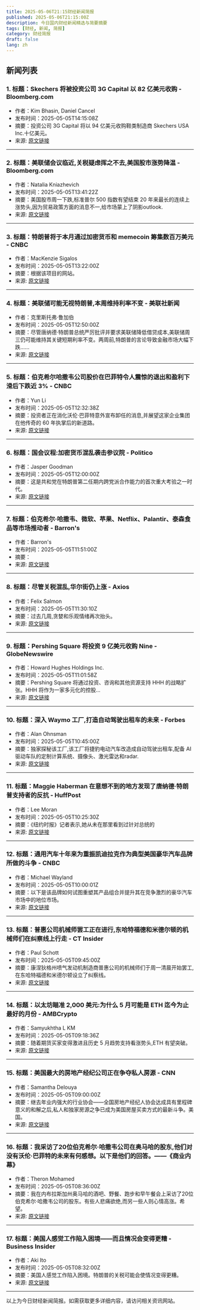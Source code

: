 ```yaml
---
title: 2025-05-06T21:15财经新闻简报
published: 2025-05-06T21:15:00Z
description: 今日国内财经新闻精选与简要摘要
tags: [财经, 新闻, 简报]
category: 财经简报
draft: false
lang: zh
---
```


## 新闻列表

### 1. 标题：Skechers 将被投资公司 3G Capital 以 82 亿美元收购 - Bloomberg.com
- 作者：Kim Bhasin, Daniel Cancel
- 发布时间：2025-05-05T14:15:08Z
- 摘要：投资公司 3G Capital 将以 94 亿美元收购鞋类制造商 Skechers USA Inc.十亿美元。
- 来源: [原文链接](https://www.bloomberg.com/news/articles/2025-05-05/3g-capital-to-buy-skechers-footwear-brand-for-63-a-share)

---

### 2. 标题：美联储会议临近,关税疑虑挥之不去,美国股市涨势降温 - Bloomberg.com
- 作者：Natalia Kniazhevich
- 发布时间：2025-05-05T13:41:22Z
- 摘要：美国股市周一下跌,标准普尔 500 指数有望结束 20 年来最长的连续上涨势头,因为贸易政策方面的消息不一,给市场蒙上了阴影outlook.
- 来源: [原文链接](https://www.bloomberg.com/news/articles/2025-05-05/us-stock-rally-cools-as-fed-meeting-nears-tariff-doubts-linger)

---

### 3. 标题：特朗普将于本月通过加密货币和 memecoin 筹集数百万美元 - CNBC
- 作者：MacKenzie Sigalos
- 发布时间：2025-05-05T13:22:00Z
- 摘要：根据该项目的网站。
- 来源: [原文链接](https://www.cnbc.com/2025/05/05/trump-crypto-memecoin.html)

---

### 4. 标题：美联储可能无视特朗普,本周维持利率不变 - 美联社新闻
- 作者：克里斯托弗·鲁加伯
- 发布时间：2025-05-05T12:50:00Z
- 摘要：尽管唐纳德·特朗普总统严厉批评并要求美联储降低借贷成本,美联储周三仍可能维持其关键短期利率不变。两周前,特朗普的言论导致金融市场大幅下跌……
- 来源: [原文链接](https://apnews.com/article/inflation-trump-fed-rates-dda543c3c00fda34e37e09119d9a9709)

---

### 5. 标题：伯克希尔哈撒韦公司股价在巴菲特令人震惊的退出和盈利下滑后下跌近 3% - CNBC
- 作者：Yun Li
- 发布时间：2025-05-05T12:32:38Z
- 摘要：投资者正在消化沃伦·巴菲特意外宣布卸任的消息,并展望这家企业集团在他传奇的 60 年执掌后的新道路。
- 来源: [原文链接](https://www.cnbc.com/2025/05/05/berkshire-hathaway-shares-dip-nearly-3percent-after-shocking-buffett-exit-and-an-earnings-decline.html)

---

### 6. 标题：国会议程:加密货币混乱袭击参议院 - Politico
- 作者：Jasper Goodman
- 发布时间：2025-05-05T12:00:00Z
- 摘要：这是共和党在特朗普第二任期内跨党派合作能力的首次重大考验之一时代。
- 来源: [原文链接](https://www.politico.com/live-updates/2025/05/05/congress/crypto-stablecoin-senate-gallego-warren-trump-00326235)

---

### 7. 标题：伯克希尔·哈撒韦、微软、苹果、Netflix、Palantir、泰森食品等市场推动者 - Barron&#39;s
- 作者：Barron&#39;s
- 发布时间：2025-05-05T11:51:00Z
- 摘要：
- 来源: [原文链接](https://www.barrons.com/articles/stock-market-movers-61bd4cc7)

---

### 8. 标题：尽管关税混乱,华尔街仍上涨 - Axios
- 作者：Felix Salmon
- 发布时间：2025-05-05T11:30:10Z
- 摘要：过去几周,贪婪和乐观情绪再次抬头。
- 来源: [原文链接](https://www.axios.com/2025/05/05/stock-market-trump-tariffs)

---

### 9. 标题：Pershing Square 将投资 9 亿美元收购 Nine - GlobeNewswire
- 作者：Howard Hughes Holdings Inc.
- 发布时间：2025-05-05T11:01:58Z
- 摘要：Pershing Square 将通过投资、咨询和其他资源支持 HHH 的战略扩张。HHH 将作为一家多元化的控股...
- 来源: [原文链接](https://www.globenewswire.com/news-release/2025/05/05/3073918/0/en/Pershing-Square-to-Invest-900-million-to-Acquire-Nine-Million-Newly-Issued-Shares-of-Howard-Hughes-Holdings-and-Transform-HHH-Into-a-Diversified-Holding-Company.html)

---

### 10. 标题：深入 Waymo 工厂,打造自动驾驶出租车的未来 - Forbes
- 作者：Alan Ohnsman
- 发布时间：2025-05-05T10:45:00Z
- 摘要：独家探秘该工厂,该工厂将捷豹电动汽车改造成自动驾驶出租车,配备 AI 驱动车队的定制计算系统、摄像头、激光雷达和radar.
- 来源: [原文链接](https://www.forbes.com/sites/alanohnsman/2025/05/05/inside-the-waymo-factory-building-a-robotaxi-future/)

---

### 11. 标题：Maggie Haberman 在意想不到的地方发现了唐纳德·特朗普支持者的反抗 - HuffPost
- 作者：Lee Moran
- 发布时间：2025-05-05T10:25:30Z
- 摘要：《纽约时报》记者表示,她从未在那里看到过针对总统的
- 来源: [原文链接](https://www.huffpost.com/entry/maggie-haberman-donald-trump-criticism-base_n_681883dde4b0e811371e64b0)

---

### 12. 标题：通用汽车十年来为重振凯迪拉克作为典型美国豪华汽车品牌所做的斗争 - CNBC
- 作者：Michael Wayland
- 发布时间：2025-05-05T10:00:01Z
- 摘要：以下是该品牌如何试图重塑其产品组合并提升其在竞争激烈的豪华汽车市场中的地位市场。
- 来源: [原文链接](https://www.cnbc.com/2025/05/05/gm-general-motors-cadillac-luxury-brand.html)

---

### 13. 标题：普惠公司机械师罢工正在进行,东哈特福德和米德尔顿的机械师们在纠察线上行走 - CT Insider
- 作者：Paul Schott
- 发布时间：2025-05-05T09:45:00Z
- 摘要：康涅狄格州喷气发动机制造商普惠公司的机械师们于周一清晨开始罢工,在东哈特福德和米德尔顿设立了纠察线。
- 来源: [原文链接](https://www.ctinsider.com/business/article/pratt-whitney-strike-ct-middletown-20309470.php)

---

### 14. 标题：以太坊瞄准 2,000 美元:为什么 5 月可能是 ETH 迄今为止最好的月份 - AMBCrypto
- 作者：Samyukhtha L KM
- 发布时间：2025-05-05T09:18:36Z
- 摘要：随着期货买家变得激进且历史 5 月趋势支持看涨势头,ETH 有望突破。
- 来源: [原文链接](https://ambcrypto.com/ethereum-eyes-2000-why-may-could-be-eths-best-month-yet/)

---

### 15. 标题：美国最大的房地产经纪公司正在争夺私人房源 - CNN
- 作者：Samantha Delouya
- 发布时间：2025-05-05T09:00:00Z
- 摘要：继去年业内强大的行业协会——全国房地产经纪人协会达成具有里程碑意义的和解之后,私人和独家房源之争已成为美国房屋买卖方式的最新斗争。美国。
- 来源: [原文链接](https://www.cnn.com/2025/05/05/economy/real-estate-fight-private-listings)

---

### 16. 标题：我采访了20位伯克希尔·哈撒韦公司在奥马哈的股东,他们对没有沃伦·巴菲特的未来有何感想。以下是他们的回答。——《商业内幕》
- 作者：Theron Mohamed
- 发布时间：2025-05-05T08:36:00Z
- 摘要：我在内布拉斯加州奥马哈的酒吧、野餐、跑步和早午餐会上采访了20位伯克希尔·哈撒韦公司的股东。有些人悲痛欲绝,而另一些人则心情高涨。希望。
- 来源: [原文链接](https://www.businessinsider.com/warren-buffett-resignation-berkshire-hathaway-shareholder-meeting-omaha-nfm-brooks-2025-5)

---

### 17. 标题：美国人感觉工作陷入困境——而且情况会变得更糟 - Business Insider
- 作者：Aki Ito
- 发布时间：2025-05-05T08:32:00Z
- 摘要：美国人感觉工作陷入困境。特朗普的关税可能会使情况变得更糟。
- 来源: [原文链接](https://www.businessinsider.com/employees-stuck-job-search-hiring-work-trump-tariffs-2025-5)

---


以上为今日财经新闻简报。如需获取更多详细内容，请访问相关资讯网站。
